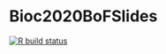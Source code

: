 
# Bioc2020BoFSlides

<!-- badges: start -->
[![R build status](https://github.com/kevinrue/Bioc2020BoFSlides/workflows/render_deploy/badge.svg)](https://github.com/kevinrue/Bioc2020BoFSlides/actions)
<!-- badges: end -->
